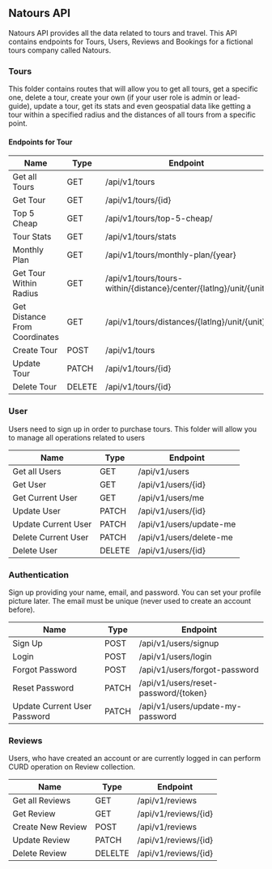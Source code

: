 ## Natours API

Natours API provides all the data related to tours and travel. This API contains endpoints for Tours, Users, Reviews and Bookings for a fictional tours company called Natours.

### Tours

This folder contains routes that will allow you to get all tours, get a specific one, delete a tour, create your own (if your user role is admin or lead-guide), update a tour, get its stats and even geospatial data like getting a tour within a specified radius and the distances of all tours from a specific point.

#### Endpoints for Tour

| **Name**                      | **Type** | **Endpoint**                                                      |
| ----------------------------- | -------- | ----------------------------------------------------------------- |
| Get all Tours                 | GET      | /api/v1/tours                                                     |
| Get Tour                      | GET      | /api/v1/tours/{id}                                                |
| Top 5 Cheap                   | GET      | /api/v1/tours/top-5-cheap/                                        |
| Tour Stats                    | GET      | /api/v1/tours/stats                                               |
| Monthly Plan                  | GET      | /api/v1/tours/monthly-plan/{year}                                 |
| Get Tour Within Radius        | GET      | /api/v1/tours/tours-within/{distance}/center/{latlng}/unit/{unit} |
| Get Distance From Coordinates | GET      | /api/v1/tours/distances/{latlng}/unit/{unit}                      |
| Create Tour                   | POST     | /api/v1/tours                                                     |
| Update Tour                   | PATCH    | /api/v1/tours/{id}                                                |
| Delete Tour                   | DELETE   | /api/v1/tours/{id}                                                |

### User

Users need to sign up in order to purchase tours. This folder will allow you to manage all operations related to users

| **Name**            | **Type** | **Endpoint**            |
| ------------------- | -------- | ----------------------- |
| Get all Users       | GET      | /api/v1/users           |
| Get User            | GET      | /api/v1/users/{id}      |
| Get Current User    | GET      | /api/v1/users/me        |
| Update User         | PATCH    | /api/v1/users/{id}      |
| Update Current User | PATCH    | /api/v1/users/update-me |
| Delete Current User | PATCH    | /api/v1/users/delete-me |
| Delete User         | DELETE   | /api/v1/users/{id}      |

### Authentication

Sign up providing your name, email, and password. You can set your profile picture later. The email must be unique (never used to create an account before).

| **Name**                     | **Type** | **Endpoint**                         |
| ---------------------------- | -------- | ------------------------------------ |
| Sign Up                      | POST     | /api/v1/users/signup                 |
| Login                        | POST     | /api/v1/users/login                  |
| Forgot Password              | POST     | /api/v1/users/forgot-password        |
| Reset Password               | PATCH    | /api/v1/users/reset-password/{token} |
| Update Current User Password | PATCH    | /api/v1/users/update-my-password     |

### Reviews

Users, who have created an account or are currently logged in can perform CURD operation on Review collection.

| **Name**          | **Type** | **Endpoint**         |
| ----------------- | -------- | -------------------- |
| Get all Reviews   | GET      | /api/v1/reviews      |
| Get Review        | GET      | /api/v1/reviews/{id} |
| Create New Review | POST     | /api/v1/reviews      |
| Update Review     | PATCH    | /api/v1/reviews/{id} |
| Delete Review     | DELELTE  | /api/v1/reviews/{id} |
